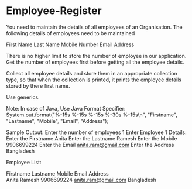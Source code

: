 # Employee-Register
You need to maintain the details of all employees of an Organisation. 
The following details of employees need to be maintained

First Name 
Last Name 
Mobile Number 
Email 
Address

There is no higher limit to store the number of employee in our application. Get the number of employees first before getting all the employee details.

Collect all employee details and store them in an appropriate collection type, so that when the collection is printed, it prints the employee details stored by there first name.

Use generics.

Note: In case of Java, Use Java Format Specifier:
System.out.format("%-15s %-15s %-15s %-30s %-15s\n", "Firstname", "Lastname", "Mobile", "Email", "Address");

Sample Output:
Enter the number of employees
1 
Enter Employee 1 Details:
Enter the Firstname 
Anita 
Enter the Lastname
Ramesh 
Enter the Mobile 
9906699224 
Enter the Email 
anita.ram@gmail.com 
Enter the Address 
Bangladesh

Employee List:

Firstname         Lastname        Mobile          Email                     Address       
Anita             Ramesh          9906699224      anita.ram@gmail.com       Bangladesh

